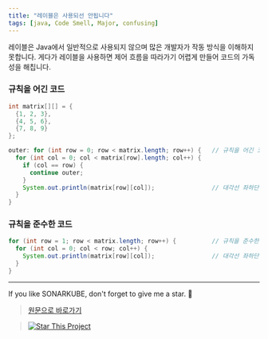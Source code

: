 ```yaml
---
title: "레이블은 사용되선 안됩니다"
tags: [java, Code Smell, Major, confusing]
---
```


레이블은 Java에서 일반적으로 사용되지 않으며 많은 개발자가 작동 방식을 이해하지 못합니다.
게다가 레이블을 사용하면 제어 흐름을 따라가기 어렵게 만들어 코드의 가독성을 해칩니다.

### 규칙을 어긴 코드

```java
int matrix[][] = {
  {1, 2, 3},
  {4, 5, 6},
  {7, 8, 9}
};

outer: for (int row = 0; row < matrix.length; row++) {   // 규칙을 어긴 코드
  for (int col = 0; col < matrix[row].length; col++) {
    if (col == row) {
      continue outer;
    }
    System.out.println(matrix[row][col]);                // 대각선 좌하단에 해당하는 4,7,8을 프린트합니
  }
}
```

### 규칙을 준수한 코드

```java
for (int row = 1; row < matrix.length; row++) {          // 규칙을 준수한 코드
  for (int col = 0; col < row; col++) {
    System.out.println(matrix[row][col]);                // 대각선 좌하단에 해당하는 4,7,8을 프린트합니다
  }
}
```

---

If you like SONARKUBE, don't forget to give me a star. :star2:

> [원문으로 바로가기](https://rules.sonarsource.com/java/tag/tests/RSPEC-confusing)

> [![Star This Project](https://img.shields.io/github/stars/kantabile/sonarkube.svg?label=Stars&style=social)](https://github.com/kantabile/sonarkube)
